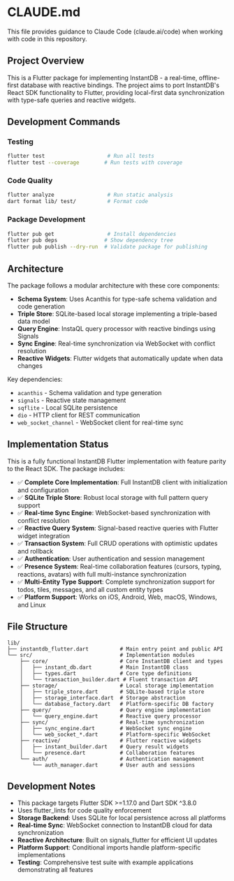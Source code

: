 # CLAUDE.md

This file provides guidance to Claude Code (claude.ai/code) when working with code in this repository.

## Project Overview

This is a Flutter package for implementing InstantDB - a real-time, offline-first database with reactive bindings. The project aims to port InstantDB's React SDK functionality to Flutter, providing local-first data synchronization with type-safe queries and reactive widgets.

## Development Commands

### Testing
```bash
flutter test                    # Run all tests
flutter test --coverage        # Run tests with coverage
```

### Code Quality
```bash
flutter analyze                 # Run static analysis
dart format lib/ test/          # Format code
```

### Package Development
```bash
flutter pub get                 # Install dependencies
flutter pub deps               # Show dependency tree
flutter pub publish --dry-run  # Validate package for publishing
```

## Architecture

The package follows a modular architecture with these core components:

- **Schema System**: Uses Acanthis for type-safe schema validation and code generation
- **Triple Store**: SQLite-based local storage implementing a triple-based data model
- **Query Engine**: InstaQL query processor with reactive bindings using Signals
- **Sync Engine**: Real-time synchronization via WebSocket with conflict resolution
- **Reactive Widgets**: Flutter widgets that automatically update when data changes

Key dependencies:
- `acanthis` - Schema validation and type generation
- `signals` - Reactive state management
- `sqflite` - Local SQLite persistence
- `dio` - HTTP client for REST communication
- `web_socket_channel` - WebSocket client for real-time sync

## Implementation Status

This is a fully functional InstantDB Flutter implementation with feature parity to the React SDK. The package includes:

- ✅ **Complete Core Implementation**: Full InstantDB client with initialization and configuration
- ✅ **SQLite Triple Store**: Robust local storage with full pattern query support 
- ✅ **Real-time Sync Engine**: WebSocket-based synchronization with conflict resolution
- ✅ **Reactive Query System**: Signal-based reactive queries with Flutter widget integration
- ✅ **Transaction System**: Full CRUD operations with optimistic updates and rollback
- ✅ **Authentication**: User authentication and session management
- ✅ **Presence System**: Real-time collaboration features (cursors, typing, reactions, avatars) with full multi-instance synchronization
- ✅ **Multi-Entity Type Support**: Complete synchronization support for todos, tiles, messages, and all custom entity types
- ✅ **Platform Support**: Works on iOS, Android, Web, macOS, Windows, and Linux

## File Structure

```
lib/
├── instantdb_flutter.dart          # Main entry point and public API
└── src/                            # Implementation modules
    ├── core/                       # Core InstantDB client and types
    │   ├── instant_db.dart         # Main InstantDB class
    │   ├── types.dart              # Core type definitions
    │   └── transaction_builder.dart # Fluent transaction API
    ├── storage/                    # Local storage implementation
    │   ├── triple_store.dart       # SQLite-based triple store
    │   ├── storage_interface.dart  # Storage abstraction
    │   └── database_factory.dart   # Platform-specific DB factory
    ├── query/                      # Query engine implementation
    │   └── query_engine.dart       # Reactive query processor
    ├── sync/                       # Real-time synchronization
    │   ├── sync_engine.dart        # WebSocket sync engine
    │   └── web_socket_*.dart       # Platform-specific WebSocket
    ├── reactive/                   # Flutter reactive widgets
    │   ├── instant_builder.dart    # Query result widgets
    │   └── presence.dart           # Collaboration features
    └── auth/                       # Authentication management
        └── auth_manager.dart       # User auth and sessions
```

## Development Notes

- This package targets Flutter SDK >=1.17.0 and Dart SDK ^3.8.0
- Uses flutter_lints for code quality enforcement
- **Storage Backend**: Uses SQLite for local persistence across all platforms
- **Real-time Sync**: WebSocket connection to InstantDB cloud for data synchronization
- **Reactive Architecture**: Built on signals_flutter for efficient UI updates
- **Platform Support**: Conditional imports handle platform-specific implementations
- **Testing**: Comprehensive test suite with example applications demonstrating all features